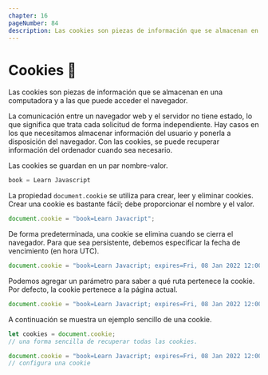 ```yaml
---
chapter: 16
pageNumber: 84
description: Las cookies son piezas de información que se almacenan en una computadora y a las que puede acceder el navegador.
---
```

# Cookies 🍪

Las cookies son piezas de información que se almacenan en una computadora y a las que puede acceder el navegador.

La comunicación entre un navegador web y el servidor no tiene estado, lo que significa que trata cada solicitud de forma independiente. Hay casos en los que necesitamos almacenar información del usuario y ponerla a disposición del navegador. Con las cookies, se puede recuperar información del ordenador cuando sea necesario.

Las cookies se guardan en un par nombre-valor.

```javascript
book = Learn Javascript
```

La propiedad `document.cookie` se utiliza para crear, leer y eliminar cookies. Crear una cookie es bastante fácil; debe proporcionar el nombre y el valor.

```javascript
document.cookie = "book=Learn Javacript";
```

De forma predeterminada, una cookie se elimina cuando se cierra el navegador. Para que sea persistente, debemos especificar la fecha de vencimiento (en hora UTC).

```javascript
document.cookie = "book=Learn Javacript; expires=Fri, 08 Jan 2022 12:00:00 UTC";
```

Podemos agregar un parámetro para saber a qué ruta pertenece la cookie. Por defecto, la cookie pertenece a la página actual.

```javascript
document.cookie = "book=Learn Javacript; expires=Fri, 08 Jan 2022 12:00:00 UTC; path=/";
```

A continuación se muestra un ejemplo sencillo de una cookie.

```javascript
let cookies = document.cookie;
// una forma sencilla de recuperar todas las cookies.

document.cookie = "book=Learn Javacript; expires=Fri, 08 Jan 2022 12:00:00 UTC; path=/";
// configura una cookie
```
